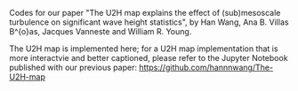 Codes for our paper "The U2H map explains the effect of (sub)mesoscale turbulence on significant wave height statistics", by Han Wang, Ana B. Villas B\^{o}as, Jacques Vanneste and William R. Young. 

The U2H map is implemented here; for a U2H map implementation that is more interactvie and better captioned, please refer to the Jupyter Notebook published with our previous paper: https://github.com/hannnwang/The-U2H-map
